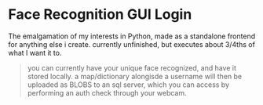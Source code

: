 # Face Recognition GUI Login
The emalgamation of my interests in Python, made as a standalone frontend for anything else i create. currently unfinished, but executes about 3/4ths of what I want it to.
>you can currently have your unique face recognized, and have it stored locally. a map/dictionary alongisde a username will then be uploaded as BLOBS to an sql server, which you can access by performing an auth check through your webcam.

